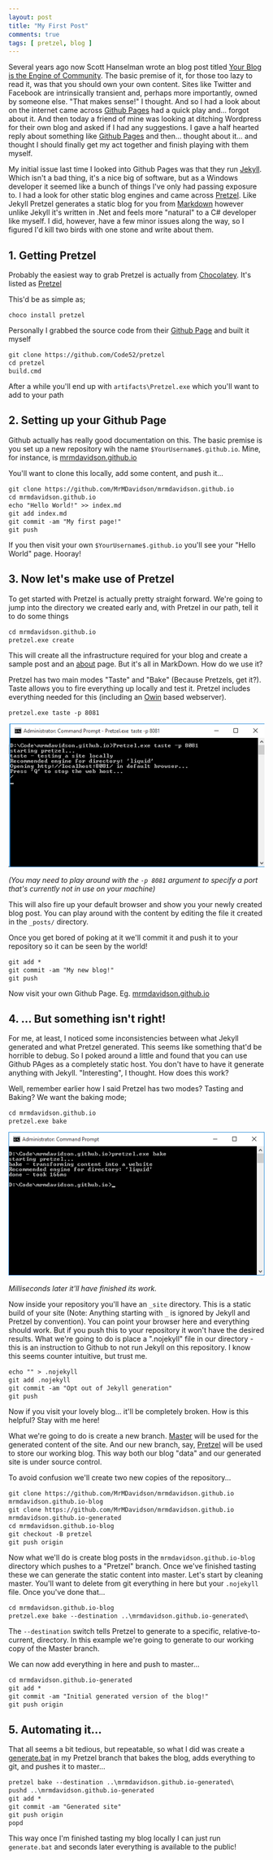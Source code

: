 ```yaml
--- 
layout: post
title: "My First Post"
comments: true
tags: [ pretzel, blog ]
---
```


Several years ago now Scott Hanselman wrote an blog post titled [Your Blog is the Engine of Community](http://www.hanselman.com/blog/YourBlogIsTheEngineOfCommunity.aspx). The basic premise of it, for those too lazy to read it,
was that you should own your own content. Sites like Twitter and Facebook are intrinsically transient and, perhaps more importantly, owned by someone else. "That makes sense!" I thought. And so I had a look about on the internet
came across [Github Pages](https://pages.github.com/) had a quick play and... forgot about it. And then today a friend of mine was looking at ditching Wordpress for their own blog and asked if I had any suggestions. I gave a half
hearted reply about something like [Github Pages](https://pages.github.com/) and then... thought about it... and thought I should finally get my act together and finish playing with them myself.

My initial issue last time I looked into Github Pages was that they run [Jekyll](http://jekyllrb.com/). Which isn't a bad thing, it's a nice big of software, but as a Windows developer it seemed like a bunch of things I've only
had passing exposure to. I had a look for other static blog engines and came across [Pretzel](http://code52.org/pretzel.html). Like Jekyll Pretzel generates a static blog for you from [Markdown](http://daringfireball.net/projects/markdown/)
however unlike Jekyll it's written in .Net and feels more "natural" to a C# developer like myself. I did, however, have a few minor issues along the way, so I figured I'd kill two birds with one stone and write about them.

## 1.  Getting Pretzel

Probably the easiest way to grab Pretzel is actually from [Chocolatey](http://chocolatey.org). It's listed as [Pretzel](https://chocolatey.org/packages/pretzel)

This'd be as simple as;

```dos
choco install pretzel
```

Personally I grabbed the source code from their [Github Page](https://github.com/Code52/pretzel) and built it myself

```dos
git clone https://github.com/Code52/pretzel
cd pretzel
build.cmd
```

After a while you'll end up with `artifacts\Pretzel.exe` which you'll want to add to your path
    
## 2.  Setting up your Github Page

Github actually has really good documentation on this. The basic premise is you set up a new repository wih the name `$YourUsername$.github.io`. Mine, for instance, is [mrmdavidson.github.io](https://github.com/MrMDavidson/mrmdavidson.github.io)

You'll want to clone this locally, add some content, and push it...

```dos
git clone https://github.com/MrMDavidson/mrmdavidson.github.io
cd mrmdavidson.github.io
echo "Hello World!" >> index.md
git add index.md
git commit -am "My first page!"
git push
````

If you then visit your own `$YourUsername$.github.io` you'll see your "Hello World" page. Hooray!
    
## 3.  Now let's make use of Pretzel

To get started with Pretzel is actually pretty straight forward. We're going to jump into the directory we created early and, with Pretzel in our path, tell it to do some things

```dos
cd mrmdavidson.github.io
pretzel.exe create
``` 

This will create all the infrastructure required for your blog and create a sample post and an [about](/about.html) page. But it's all in MarkDown. How do we use it?

Pretzel has two main modes "Taste" and "Bake" (Because Pretzels, get it?). Taste allows you to fire everything up locally and test it. Pretzel includes everything needed for this (including an [Owin](http://owin.org/) based webserver).

```dos
pretzel.exe taste -p 8081
```

![Pretzel Tasting](/img/posts/2015-08-30-myfirstpost/pretzel-tasting.png "Pretzel Tasting")

*(You may need to play around with the `-p 8081` argument to specify a port that's currently not in use on your machine)* 

This will also fire up your default browser and show you your newly created blog post. You can play around with the content by editing the file it created in the `_posts/` directory.

Once you get bored of poking at it we'll commit it and push it to your repository so it can be seen by the world!

```dos
git add *
git commit -am "My new blog!"
git push
```

Now visit your own Github Page. Eg. [mrmdavidson.github.io](http://mrmdavidson.github.io)
    
## 4.  ... But something isn't right!

For me, at least, I noticed some inconsistencies between what Jekyll generated and what Pretzel generated. This seems like something that'd be horrible to debug. So I poked around a little and found that you can use Github PAges
as a completely static host. You don't have to have it generate anything with Jekyll. "Interesting", I thought. How does this work?

Well, remember earlier how I said Pretzel has two modes? Tasting and Baking? We want the baking mode;

```dos
cd mrmdavidson.github.io
pretzel.exe bake
```

![Pretzel Baking](/img/posts/2015-08-30-myfirstpost/pretzel-baking.png "Pretzel Baking")

*Milliseconds later it'll have finished its work.*

Now inside your repository you'll have an `_site` directory. This is a static build of your site (Note: Anything starting with `_` is ignored by Jekyll and Pretzel by convention). You can point your browser here and everything 
should work. But if you push this to your repository it won't have the desired results. What we're going to do is place a ".nojekyll" file in our directory - this is an instruction to Github to not run Jekyll on this repository.
I know this seems counter intuitive, but trust me.

```dos
echo "" > .nojekyll
git add .nojekyll
git commit -am "Opt out of Jekyll generation"
git push
```

Now if you visit your lovely blog... it'll be completely broken. How is this helpful? Stay with me here!

What we're going to do is create a new branch. [Master](https://github.com/MrMDavidson/mrmdavidson.github.io/tree/master) will be used for the generated content of the site. And our new branch, say, [Pretzel](https://github.com/MrMDavidson/mrmdavidson.github.io/tree/pretzel)
will be used to store our working blog. This way both our blog "data" and our generated site is under source control.

To avoid confusion we'll create two new copies of the repository...

```dos
git clone https://github.com/MrMDavidson/mrmdavidson.github.io mrmdavidson.github.io-blog
git clone https://github.com/MrMDavidson/mrmdavidson.github.io mrmdavidson.github.io-generated
cd mrmdavidson.github.io-blog
git checkout -B pretzel
git push origin
```

Now what we'll do is create blog posts in the `mrmdavidson.github.io-blog` directory which pushes to a "Pretzel" branch. Once we've finished tasting these we can generate the static content into master.
Let's start by cleaning master. You'll want to delete from git everything in here but your `.nojekyll` file. Once you've done that...

```dos
cd mrmdavidson.github.io-blog
pretzel.exe bake --destination ..\mrmdavidson.github.io-generated\
```

The `--destination` switch tells Pretzel to generate to a specific, relative-to-current, directory. In this example we're going to generate to our working copy of the Master branch.

We can now add everything in here and push to master...

```dos
cd mrmdavidson.github.io-generated
git add *
git commit -am "Initial generated version of the blog!"
git push origin
```

## 5. Automating it...

That all seems a bit tedious, but repeatable, so what I did was create a [generate.bat](https://github.com/MrMDavidson/mrmdavidson.github.io/blob/4a609925cfaf57f94a48322c3cc1f7af4acb77bc/generate.bat) in my Pretzel branch that bakes the blog, adds everything to git, and pushes it to master...

```dos
pretzel bake --destination ..\mrmdavidson.github.io-generated\
pushd ..\mrmdavidson.github.io-generated
git add *
git commit -am "Generated site"
git push origin
popd
```

This way once I'm finished tasting my blog locally I can just run `generate.bat` and seconds later everything is available to the public!